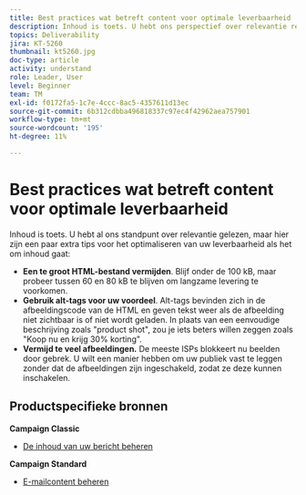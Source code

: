 ```yaml
---
title: Best practices wat betreft content voor optimale leverbaarheid
description: Inhoud is toets. U hebt ons perspectief over relevantie reeds gelezen, maar hier zijn een paar extra uiteinden aan het optimaliseren van uw leverbaarheid wanneer het over inhoud aankomt.
topics: Deliverability
jira: KT-5260
thumbnail: kt5260.jpg
doc-type: article
activity: understand
role: Leader, User
level: Beginner
team: TM
exl-id: f0172fa5-1c7e-4ccc-8ac5-4357611d13ec
source-git-commit: 6b312cdbba496818337c97ec4f42962aea757901
workflow-type: tm+mt
source-wordcount: '195'
ht-degree: 11%

---
```


# Best practices wat betreft content voor optimale leverbaarheid

Inhoud is toets. U hebt al ons standpunt over relevantie gelezen, maar hier zijn een paar extra tips voor het optimaliseren van uw leverbaarheid als het om inhoud gaat:

* **Een te groot HTML-bestand vermijden**. Blijf onder de 100 kB, maar probeer tussen 60 en 80 kB te blijven om langzame levering te voorkomen.
* **Gebruik alt-tags voor uw voordeel**. Alt-tags bevinden zich in de afbeeldingscode van de HTML en geven tekst weer als de afbeelding niet zichtbaar is of niet wordt geladen. In plaats van een eenvoudige beschrijving zoals &quot;product shot&quot;, zou je iets beters willen zeggen zoals &quot;Koop nu en krijg 30% korting&quot;.
* **Vermijd te veel afbeeldingen.** De meeste ISPs blokkeert nu beelden door gebrek. U wilt een manier hebben om uw publiek vast te leggen zonder dat de afbeeldingen zijn ingeschakeld, zodat ze deze kunnen inschakelen.

## Productspecifieke bronnen

**Campaign Classic**

* [De inhoud van uw bericht beheren](https://experienceleague.adobe.com/docs/campaign-classic/using/sending-messages/deliverability-management/control-message-content.html)

**Campaign Standard**

* [E-mailcontent beheren](https://experienceleague.adobe.com/docs/campaign-standard/using/testing-and-sending/managing-deliverability/control-email-content.html#testing-and-sending)
